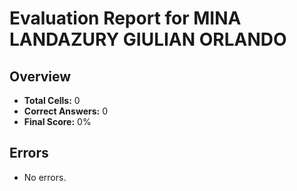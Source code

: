 # Evaluation Report for MINA LANDAZURY GIULIAN ORLANDO

## Overview

- **Total Cells:** 0
- **Correct Answers:** 0
- **Final Score:** 0%

## Errors

- No errors.